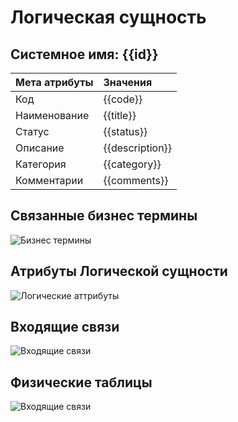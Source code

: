 # Логическая сущность
## Системное имя: {{id}}

Мета атрибуты | Значения
:------------  | :------------
Код | {{code}}
Наименование | {{title}}
Статус | {{status}}
Описание | {{description}}
Категория | {{category}}
Комментарии | {{comments}}

## Связанные бизнес термины
![Бизнес термины](@entity/seaf.ia.business_terms/registry_by_LE?id={{id}})

## Атрибуты Логической сущности
![Логические аттрибуты](@entity/seaf.ia.logical_attributes/registry_by_LE?id={{id}})

## Входящие связи
![Входящие связи](@entity/seaf.ia.logical_attributes/registry_by_LA?id={{id}})

## Физические таблицы
![Входящие связи](@entity/seaf.ia.physical_tables/registry_by_LE?id={{id}})
